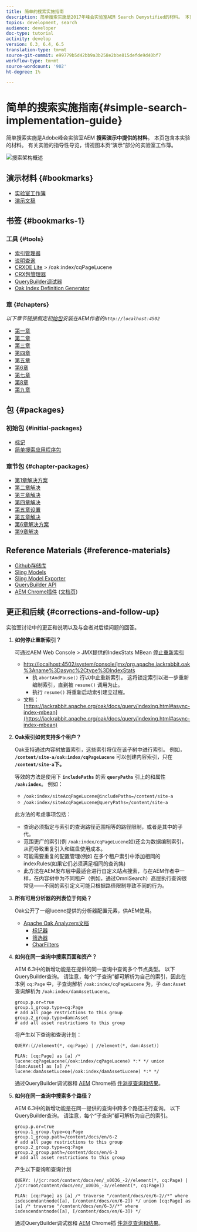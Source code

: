 ```yaml
---
title: 简单的搜索实施指南
description: 简单搜索实施是2017年峰会实验室AEM Search Demystified的材料。 本页包含本实验的材料。 有关实验的指导性导览，请视图本页“演示”部分的实验室工作簿。
topics: development, search
audience: developer
doc-type: tutorial
activity: develop
version: 6.3, 6.4, 6.5
translation-type: tm+mt
source-git-commit: e99779b5d42bb9a3b258e2bbe815defde9d40bf7
workflow-type: tm+mt
source-wordcount: '902'
ht-degree: 1%

---
```



# 简单的搜索实施指南{#simple-search-implementation-guide}

简单搜索实施是Adobe峰会实验室AEM **搜索演示中提供的材料**。 本页包含本实验的材料。 有关实验的指导性导览，请视图本页“演示”部分的实验室工作簿。

![搜索架构概述](assets/l4080/simple-search-application.png)

## 演示材料 {#bookmarks}

* [实验室工作簿](assets/l4080/l4080-lab-workbook.pdf)
* [演示文稿](assets/l4080/l4080-presentation.pdf)

## 书签 {#bookmarks-1}

### 工具 {#tools}

* [索引管理器](http://localhost:4502/libs/granite/operations/content/diagnosis/tool.html/granite_oakindexmanager)
* [说明查询](http://localhost:4502/libs/granite/operations/content/diagnosis/tool.html/granite_queryperformance)
* [CRXDE Lite](http://localhost:4502/crx/de/index.jsp#/oak%3Aindex/cqPageLucene) > /oak:index/cqPageLucene
* [CRX包管理器](http://localhost:4502/crx/packmgr/index.jsp)
* [QueryBuilder调试器](http://localhost:4502/libs/cq/search/content/querydebug.html?)
* [Oak Index Definition Generator](https://oakutils.appspot.com/generate/index)

### 章 {#chapters}

*以下章节链接假定初[始包](#initialpackages)安装在AEM作者的`http://localhost:4502`*

* [第一章](http://localhost:4502/editor.html/content/summit/l4080/chapter-1.html)
* [第二章](http://localhost:4502/editor.html/content/summit/l4080/chapter-2.html)
* [第三章](http://localhost:4502/editor.html/content/summit/l4080/chapter-3.html)
* [第四章](http://localhost:4502/editor.html/content/summit/l4080/chapter-4.html)
* [第五章](http://localhost:4502/editor.html/content/summit/l4080/chapter-5.html)
* [第6章](http://localhost:4502/editor.html/content/summit/l4080/chapter-6.html)
* [第七章](http://localhost:4502/editor.html/content/summit/l4080/chapter-7.html)
* [第8章](http://localhost:4502/editor.html/content/summit/l4080/chapter-8.html)
* [第九章](http://localhost:4502/editor.html/content/summit/l4080/chapter-9.html)

## 包 {#packages}

### 初始包 {#initial-packages}

* [标记](assets/l4080/summit-tags.zip)
* [简单搜索应用程序包](assets/l4080/simple.ui.apps-0.0.1-snapshot.zip)

### 章节包 {#chapter-packages}

* [第1章解决方案](assets/l4080/l4080-chapter1.zip)
* [第二章解决](assets/l4080/l4080-chapter2.zip)
* [第三章解决](assets/l4080/l4080-chapter3.zip)
* [第四章解决](assets/l4080/l4080-chapter4.zip)
* [第五章设置](assets/l4080/l4080-chapter5-setup.zip)
* [第五章解决](assets/l4080/l4080-chapter5-solution.zip)
* [第6章解决方案](assets/l4080/l4080-chapter6.zip)
* [第9章解决](assets/l4080/l4080-chapter9.zip)

## Reference Materials {#reference-materials}

* [Github存储库](https://github.com/Adobe-Marketing-Cloud/aem-guides/tree/master/simple-search-guide)
* [Sling Models](https://sling.apache.org/documentation/bundles/models.html)
* [Sling Model Exporter](https://sling.apache.org/documentation/bundles/models.html#exporter-framework-since-130)
* [QueryBuilder API](https://docs.adobe.com/docs/en/aem/6-2/develop/search/querybuilder-api.html)
* [AEM Chrome插件](https://chrome.google.com/webstore/detail/aem-chrome-plug-in/ejdcnikffjleeffpigekhccpepplaode) ([文档页](https://adobe-consulting-services.github.io/acs-aem-tools/aem-chrome-plugin/))

## 更正和后续 {#corrections-and-follow-up}

实验室讨论中的更正和说明以及与会者对后续问题的回答。

1. **如何停止重新索引？**

   可通过AEM Web Console > JMX提供的IndexStats MBean [停止重新索引](http://localhost:4502/system/console/jmx)

   * [http://localhost:4502/system/console/jmx/org.apache.jackrabbit.oak%3Aname%3Dasync%2Ctype%3DIndexStats](http://localhost:4502/system/console/jmx/org.apache.jackrabbit.oak%3Aname%3Dasync%2Ctype%3DIndexStats)
      * 执 `abortAndPause()` 行以中止重新索引。 这将锁定索引以进一步重新编制索引，直到被 `resume()` 调用为止。
      * 执行 `resume()` 将重新启动索引建立过程。
   * 文档： [https://jackrabbit.apache.org/oak/docs/query/indexing.html#async-index-mbean](https://jackrabbit.apache.org/oak/docs/query/indexing.html#async-index-mbean)

2. **Oak索引如何支持多个租户？**

   Oak支持通过内容树放置索引，这些索引将仅在该子树中进行索引。 例如， **`/content/site-a/oak:index/cqPageLucene`** 可以创建内容索引，只在 **`/content/site-a`下。**

   等效的方法是使用下 **`includePaths`** 的索 **`queryPaths`** 引上的和属性 **`/oak:index`**。 例如：

   * `/oak:index/siteAcqPageLucene@includePaths=/content/site-a`
   * `/oak:index/siteAcqPageLucene@queryPaths=/content/site-a`

   此方法的考虑事项包括：

   * 查询必须指定与索引的查询路径范围相等的路径限制，或者是其中的子代。
   * 范围更广的索引(例 `/oak:index/cqPageLucene`如)还会为数据编制索引，从而导致重复引入和磁盘使用成本。
   * 可能需要重复的配置管理(例如 在多个租户索引中添加相同的indexRules(如果它们必须满足相同的查询集)
   * 此方法在AEM发布层中最适合进行自定义站点搜索，与在AEM作者中一样，在内容树中为不同租户（例如，通过OmniSearch）高层执行查询很常见——不同的索引定义可能只根据路径限制导致不同的行为。


3. **所有可用分析器的列表位于何处？**

   Oak公开了一组lucene提供的分析器配置元素，供AEM使用。

   * [Apache Oak Analyzers文档](http://jackrabbit.apache.org/oak/docs/query/lucene.html#analyzers)
      * [标记器](https://cwiki.apache.org/confluence/display/solr/Tokenizers)
      * [筛选器](https://cwiki.apache.org/confluence/display/solr/Filter+Descriptions)
      * [CharFilters](https://cwiki.apache.org/confluence/display/solr/CharFilterFactories)

4. **如何在同一查询中搜索页面和资产？**

   AEM 6.3中的新增功能是在提供的同一查询中查询多个节点类型。 以下QueryBuilder查询。 请注意，每个“子查询”都可解析为自己的索引，因此在本例 `cq:Page` 中，子查询解析 `/oak:index/cqPageLucene` 为，子 `dam:Asset` 查询解析为 `/oak:index/damAssetLucene`。

   ```plain
   group.p.or=true
   group.1_group.type=cq:Page
   # add all page restrictions to this group
   group.2_group.type=dam:Asset
   # add all asset restrictions to this group
   ```

   将产生以下查询和查询计划：

   ```plain
   QUERY:(//element(*, cq:Page) | //element(*, dam:Asset))
   
   PLAN: [cq:Page] as [a] /* lucene:cqPageLucene(/oak:index/cqPageLucene) *:* */ union [dam:Asset] as [a] /* lucene:damAssetLucene(/oak:index/damAssetLucene) *:* */
   ```

   通过QueryBuilder调试器和 [AEM](http://localhost:4502/libs/cq/search/content/querydebug.html?_charset_=UTF-8&amp;query=group.p.or%3Dtrue%0D%0Agroup.1_group.type%3Dcq%3APage%0D%0A%23+add+all+page+restrictions+to+this+group%0D%0Agroup.2_group.type%3Ddam%3AAsset%0D%0A%23+add+all+asset+restrictions+to+this+group) Chrome插 [件浏览查询和结果](https://chrome.google.com/webstore/detail/aem-chrome-plug-in/ejdcnikffjleeffpigekhccpepplaode?hl=en-US)。

5. **如何在同一查询中搜索多个路径？**

   AEM 6.3中的新增功能是在同一提供的查询中跨多个路径进行查询。 以下QueryBuilder查询。 请注意，每个“子查询”都可解析为自己的索引。

   ```plain
   group.p.or=true
   group.1_group.type=cq:Page
   group.1_group.path=/content/docs/en/6-2
   # add all page restrictions to this group
   group.2_group.type=cq:Page
   group.2_group.path=/content/docs/en/6-3
   # add all asset restrictions to this group
   ```

   产生以下查询和查询计划

   ```plain
   QUERY: (/jcr:root/content/docs/en/_x0036_-2//element(*, cq:Page) | /jcr:root/content/docs/en/_x0036_-3//element(*, cq:Page))
   
   PLAN: [cq:Page] as [a] /* traverse "/content/docs/en/6-2//*" where isdescendantnode([a], [/content/docs/en/6-2]) */ union [cq:Page] as [a] /* traverse "/content/docs/en/6-3//*" where isdescendantnode([a], [/content/docs/en/6-3]) */
   ```

   通过QueryBuilder调试器和 [AEM](http://localhost:4502/libs/cq/search/content/querydebug.html?_charset_=UTF-8&amp;query=group.p.or%3Dtrue%0D%0Agroup.1_group.type%3Dcq%3APage%0D%0Agroup.1_group.path%3D%2Fcontent%2Fdocs%2Fen%2F6-2%0D%0A%23+add+all+page+restrictions+to+this+group%0D%0Agroup.2_group.type%3Dcq%3APage%0D%0Agroup.2_group.path%3D%2Fcontent%2Fdocs%2Fen%2F6-3%0D%0A%23+add+all+asset+restrictions+to+this+group) Chrome插 [件浏览查询和结果](https://chrome.google.com/webstore/detail/aem-chrome-plug-in/ejdcnikffjleeffpigekhccpepplaode?hl=en-US)。
